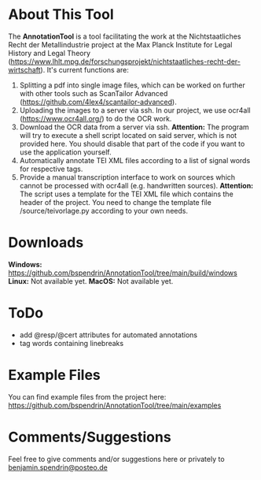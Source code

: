 # About This Tool
The **AnnotationTool** is a tool facilitating the work at the Nichtstaatliches Recht der Metallindustrie project at the Max Planck Institute for Legal History and Legal Theory (https://www.lhlt.mpg.de/forschungsprojekt/nichtstaatliches-recht-der-wirtschaft). It's current functions are:

1. Splitting a pdf into single image files, which can be worked on further with other tools such as ScanTailor Advanced (https://github.com/4lex4/scantailor-advanced).
2. Uploading the images to a server via ssh. In our project, we use ocr4all (https://www.ocr4all.org/) to do the OCR work.
3. Download the OCR data from a server via ssh. **Attention:** The program will try to execute a shell script located on said server, which is not provided here. You should disable that part of the code if you want to use the application yourself.
4. Automatically annotate TEI XML files according to a list of signal words for respective tags.
5. Provide a manual transcription interface to work on sources which cannot be processed with ocr4all (e.g. handwritten sources). **Attention:** The script uses a template for the TEI XML file which contains the header of the project. You need to change the template file /source/teivorlage.py according to your own needs.

# Downloads
**Windows:**
https://github.com/bspendrin/AnnotationTool/tree/main/build/windows
**Linux:**
Not available yet.
**MacOS:**
Not available yet.

# ToDo
- add @resp/@cert attributes for automated annotations
- tag words containing linebreaks

# Example Files
You can find example files from the project here:  
https://github.com/bspendrin/AnnotationTool/tree/main/examples

# Comments/Suggestions
Feel free to give comments and/or suggestions here or privately to benjamin.spendrin@posteo.de
